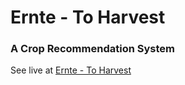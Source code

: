 # Ernte - To Harvest
### A Crop Recommendation System

See live at [Ernte - To Harvest](http://vineethwilson15.pythonanywhere.com/)

